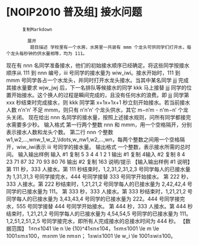 # [NOIP2010 普及组] 接水问题


          复制Markdown
         
            展开
             题目描述 学校里有一个水房，水房里一共装有 mmm 个龙头可供同学们打开水，每个龙头每秒钟的供水量相等，均为 111。
现在有 nnn 名同学准备接水，他们的初始接水顺序已经确定。将这些同学按接水顺序从 111 到 nnn 编号，iii 号同学的接水量为 wiw_iwi​。接水开始时，111 到 mmm 号同学各占一个水龙头，并同时打开水龙头接水。当其中某名同学 jjj 完成其接水量要求 wjw_jwj​ 后，下一名排队等候接水的同学 kkk 马上接替 jjj 同学的位置开始接水。这个换人的过程是瞬间完成的，且没有任何水的浪费。即 jjj 同学第 xxx 秒结束时完成接水，则 kkk 同学第 x+1x+1x+1 秒立刻开始接水。若当前接水人数 n′n'n′ 不足 mmm，则只有 n′n'n′ 个龙头供水，其它 m−n′m - n'm−n′ 个龙头关闭。
现在给出 nnn 名同学的接水量，按照上述接水规则，问所有同学都接完水需要多少秒。
 输入格式 第一行两个整数 nnn 和 mmm，用一个空格隔开，分别表示接水人数和龙头个数。
第二行 nnn 个整数 w1,w2,…,wnw_1,w_2,\ldots,w_nw1​,w2​,…,wn​，每两个整数之间用一个空格隔开，wiw_iwi​ 表示 iii 号同学的接水量。
 输出格式 一个整数，表示接水所需的总时间。
  输入输出样例 输入 #1 
    复制
   5 3
4 4 1 2 1
 输出 #1 
    复制
   4输入 #2 
    复制
   8 4
23 71 87 32 70 93 80 76
 输出 #2 
    复制
   163 说明/提示 【输入输出样例 #1 说明】
第 111 秒，333 人接水。第 111 秒结束时，1,2,31,2,31,2,3 号同学每人的已接水量为 1,31,31,3 号同学接完水，444 号同学接替 333 号同学开始接水。
第 222 秒，333 人接水。第 222 秒结束时，1,21,21,2 号同学每人的已接水量为 2,42,42,4 号同学的已接水量为 111。
第 333 秒，333 人接水。第 333 秒结束时，1,21,21,2 号同学每人的已接水量为 3,43,43,4 号同学的已接水量为 222。444 号同学接完水，555 号同学接替 444 号同学开始接水。
第 444 秒，333 人接水。第 444 秒结束时，1,21,21,2 号同学每人的已接水量为 4,54,54,5 号同学的已接水量为 111。1,2,51,2,51,2,5 号同学接完水，即所有人完成接水的总接水时间为 444 秒。
【数据范围】
1≤n≤1041 \le n \le {10}^41≤n≤104，1≤m≤1001 \le m \le 1001≤m≤100，m≤nm \le nm≤n；
1≤wi≤1001 \le w_i \le 1001≤wi​≤100。
 